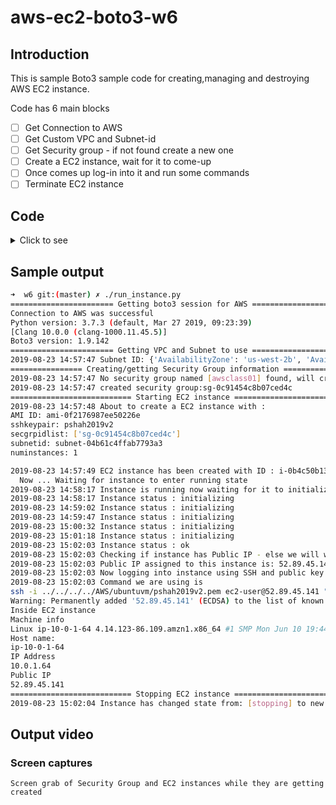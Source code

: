 # aws-ec2-boto3-w6

## Introduction 

   This is sample Boto3 sample code for creating,managing and destroying AWS EC2 instance.
   
   Code has 6 main blocks 
   
   - [ ]    Get Connection to AWS 
- [ ]    Get Custom VPC and Subnet-id 
- [ ]    Get Security group - if not found create a new one 
- [ ]    Create a EC2 instance, wait for it to come-up 
- [ ]    Once comes up log-in into it and run some commands 
- [ ]    Terminate EC2 instance 

## Code 

<details>
  <summary>Click to see</summary>
   Code
</details>


## Sample output 
``` BASH
➜  w6 git:(master) ✗ ./run_instance.py
======================= Getting boto3 session for AWS ========================
Connection to AWS was successful
Python version: 3.7.3 (default, Mar 27 2019, 09:23:39)
[Clang 10.0.0 (clang-1000.11.45.5)]
Boto3 version: 1.9.142
======================= Getting VPC and Subnet to use ========================
2019-08-23 14:57:47 Subnet ID: {'AvailabilityZone': 'us-west-2b', 'AvailabilityZoneId': 'usw2-az2', 'AvailableIpAddressCount': 251, 'CidrBlock': '10.0.1.0/24', 'DefaultForAz': False, 'MapPublicIpOnLaunch': True, 'State': 'available', 'SubnetId': 'subnet-04b61c4ffab7793a3', 'VpcId': 'vpc-06efa2c8cf36becbe', 'OwnerId': '858619844792', 'AssignIpv6AddressOnCreation': False, 'Ipv6CidrBlockAssociationSet': [], 'Tags': [{'Key': 'Name', 'Value': 'ucsc-subnet-2'}], 'SubnetArn': 'arn:aws:ec2:us-west-2:858619844792:subnet/subnet-04b61c4ffab7793a3'}
================ Creating/getting Security Group information =================
2019-08-23 14:57:47 No security group named [awsclass01] found, will create new security groupawsclass01
2019-08-23 14:57:47 created security group:sg-0c91454c8b07ced4c
=========================== Starting EC2 instance ============================
2019-08-23 14:57:48 About to create a EC2 instance with :
AMI ID: ami-0f2176987ee50226e
sshkeypair: pshah2019v2
secgrpidlist: ['sg-0c91454c8b07ced4c']
subnetid: subnet-04b61c4ffab7793a3
numinstances: 1

2019-08-23 14:57:49 EC2 instance has been created with ID : i-0b4c50b1373be3d3f
  Now ... Waiting for instance to enter running state
2019-08-23 14:58:17 Instance is running now waiting for it to initialized
2019-08-23 14:58:17 Instance status : initializing
2019-08-23 14:59:02 Instance status : initializing
2019-08-23 14:59:47 Instance status : initializing
2019-08-23 15:00:32 Instance status : initializing
2019-08-23 15:01:18 Instance status : initializing
2019-08-23 15:02:03 Instance status : ok
2019-08-23 15:02:03 Checking if instance has Public IP - else we will wait for it be assigned
2019-08-23 15:02:03 Public IP assigned to this instance is: 52.89.45.141
2019-08-23 15:02:03 Now logging into instance using SSH and public key
2019-08-23 15:02:03 Command we are using is
ssh -i ../../../../AWS/ubuntuvm/pshah2019v2.pem ec2-user@52.89.45.141 "echo "Inside EC2 instance";echo "Machine info";uname -a;echo "Host name:";hostname;echo "IP Address";hostname -i;echo "Public IP";curl -s ipecho.net/plain; echo;"
Warning: Permanently added '52.89.45.141' (ECDSA) to the list of known hosts.
Inside EC2 instance
Machine info
Linux ip-10-0-1-64 4.14.123-86.109.amzn1.x86_64 #1 SMP Mon Jun 10 19:44:53 UTC 2019 x86_64 x86_64 x86_64 GNU/Linux
Host name:
ip-10-0-1-64
IP Address
10.0.1.64
Public IP
52.89.45.141
=========================== Stopping EC2 instance ============================
2019-08-23 15:02:04 Instance has changed state from: [stopping] to new state: [shutting-down]
```

## Output video 

### Screen captures  
    Screen grab of Security Group and EC2 instances while they are getting created

